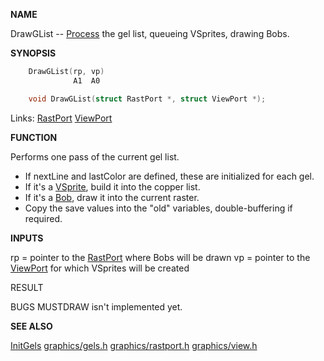 
**NAME**

DrawGList -- [Process](_OOWX) the gel list, queueing VSprites, drawing Bobs.

**SYNOPSIS**

```c
    DrawGList(rp, vp)
              A1  A0

    void DrawGList(struct RastPort *, struct ViewPort *);

```
Links: [RastPort](_OOAF) [ViewPort](_OOBX) 

**FUNCTION**

Performs one pass of the current gel list.
- If nextLine and lastColor are defined, these are
initialized for each gel.
- If it's a [VSprite](_OOCS), build it into the copper list.
- If it's a [Bob](_OOCS), draw it into the current raster.
- Copy the save values into the &#034;old&#034; variables,
double-buffering if required.

**INPUTS**

rp = pointer to the [RastPort](_OOAF) where Bobs will be drawn
vp = pointer to the [ViewPort](_OOBX) for which VSprites will be created

RESULT

BUGS
MUSTDRAW isn't implemented yet.

**SEE ALSO**

[InitGels](InitGels)  [graphics/gels.h](_OOCS) [graphics/rastport.h](_OOAF)  [graphics/view.h](_OOBX)
